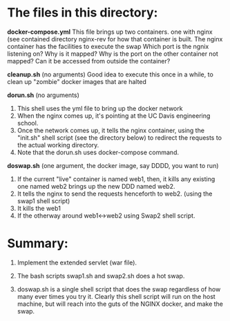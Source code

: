 The files in this directory:
===
**docker-compose.yml**
  This file brings up two containers. one with nginx (see contained directory nginx-rev for how
  that container is built. The nginx container has the facilities to execute the swap
  Which port is the ngnix listening on? Why is it mapped?
  Why is the port on the other container not mapped? Can it be accessed from outside
  the container?

**cleanup.sh** (no arguments)
  Good idea to execute this once in a while, to clean up "zombie" docker images that are halted

**dorun.sh** (no arguments)
  1) This shell uses the yml file to bring up the docker network
  2) When the nginx comes up, it's pointing at the UC Davis engineering school.
  3) Once the network comes up, it tells the nginx container, using the "init.sh" shell
  script (see the directory below) to redirect the requests to the actual working directory.
  4) Note that the dorun.sh uses docker-compose command.

**doswap.sh** (one argument, the docker image, say DDDD, you want to run)
  1) If the current "live" container is named web1, then, it kills any existing one named
      web2 brings up the new DDD named web2.
  2) It tells the nginx to send the requests henceforth to web2. (using the swap1 shell script)
  3) It kills the web1
  4) If the otherway around web1<->web2 using Swap2 shell script.

Summary:
===
  1) Implement the extended servlet (war file).

  2) The bash scripts swap1.sh and swap2.sh does a hot swap.

  3) doswap.sh is a single shell script that does the swap regardless of how many ever times you try it.
     Clearly this shell script will run on the host machine, but will reach into the guts of the NGINX docker, and
     make the swap.
